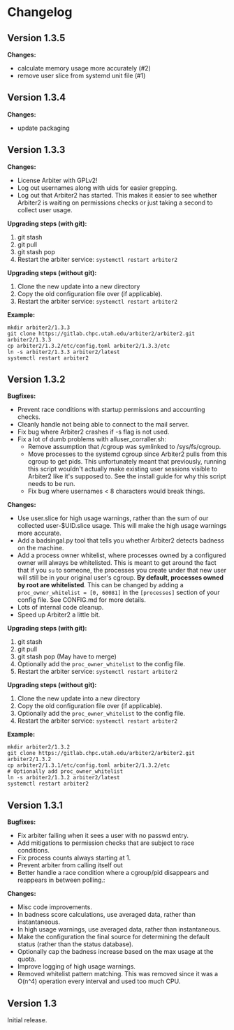 # Changelog

## Version 1.3.5

**Changes:**

 - calculate memory usage more accurately (#2)
 - remove user slice from systemd unit file (#1)
 
## Version 1.3.4

**Changes:**

 - update packaging

## Version 1.3.3

**Changes:**

- License Arbiter with GPLv2!
- Log out usernames along with uids for easier grepping.
- Log out that Arbiter2 has started. This makes it easier to see whether Arbiter2 is waiting on permissions checks or just taking a second to collect user usage.

**Upgrading steps (with git):**
1. git stash
2. git pull
3. git stash pop
4. Restart the arbiter service: `systemctl restart arbiter2`

**Upgrading steps (without git):**
1. Clone the new update into a new directory
2. Copy the old configuration file over (if applicable).
3. Restart the arbiter service: `systemctl restart arbiter2`

**Example:**
```
mkdir arbiter2/1.3.3
git clone https://gitlab.chpc.utah.edu/arbiter2/arbiter2.git arbiter2/1.3.3
cp arbiter2/1.3.2/etc/config.toml arbiter2/1.3.3/etc
ln -s arbiter2/1.3.3 arbiter2/latest
systemctl restart arbiter2
```

## Version 1.3.2

**Bugfixes:**

- Prevent race conditions with startup permissions and accounting checks.
- Cleanly handle not being able to connect to the mail server.
- Fix bug where Arbiter2 crashes if -s flag is not used.
- Fix a lot of dumb problems with alluser_corraller.sh:
    - Remove assumption that /cgroup was symlinked to /sys/fs/cgroup.
    - Move processes to the systemd cgroup since Arbiter2 pulls from this cgroup to get pids. This unfortunately meant that previously, running this script wouldn't actually make existing user sessions visible to Arbiter2 like it's supposed to. See the install guide for why this script needs to be run.
    - Fix bug where usernames < 8 characters would break things.

**Changes:**
- Use user.slice for high usage warnings, rather than the sum of our collected user-$UID.slice usage. This will make the high usage warnings more accurate.
- Add a badsingal.py tool that tells you whether Arbiter2 detects badness on the machine.
- Add a process owner whitelist, where processes owned by a configured owner will always be whitelisted. This is meant to get around the fact that if you `su` to someone, the processes you create under that new user will still be in your original user's cgroup. **By default, processes owned by root are whitelisted**. This can be changed by adding a `proc_owner_whitelist = [0, 60081]` in the `[processes]` section of your config file. See CONFIG.md for more details.
- Lots of internal code cleanup.
- Speed up Arbiter2 a little bit.

**Upgrading steps (with git):**
1. git stash
2. git pull
3. git stash pop (May have to merge)
4. Optionally add the `proc_owner_whitelist` to the config file.
5. Restart the arbiter service: `systemctl restart arbiter2`

**Upgrading steps (without git):**
1. Clone the new update into a new directory
2. Copy the old configuration file over (if applicable).
3. Optionally add the `proc_owner_whitelist` to the config file.
4. Restart the arbiter service: `systemctl restart arbiter2`

**Example:**
```
mkdir arbiter2/1.3.2
git clone https://gitlab.chpc.utah.edu/arbiter2/arbiter2.git arbiter2/1.3.2
cp arbiter2/1.3.1/etc/config.toml arbiter2/1.3.2/etc
# Optionally add proc_owner_whitelist
ln -s arbiter2/1.3.2 arbiter2/latest
systemctl restart arbiter2
```

## Version 1.3.1

**Bugfixes:**

- Fix arbiter failing when it sees a user with no passwd entry.
- Add mitigations to permission checks that are subject to race conditions.
- Fix process counts always starting at 1.
- Prevent arbiter from calling itself out
- Better handle a race condition where a cgroup/pid disappears and reappears in between polling.:

**Changes:**

- Misc code improvements.
- In badness score calculations, use averaged data, rather than instantaneous.
- In high usage warnings, use averaged data, rather than instantaneous.
- Make the configuration the final source for determining the default status (rather than the status database).
- Optionally cap the badness increase based on the max usage at the quota.
- Improve logging of high usage warnings.
- Removed whitelist pattern matching. This was removed since it was a O(n^4) operation every interval and used too much CPU.

## Version 1.3

Initial release.

